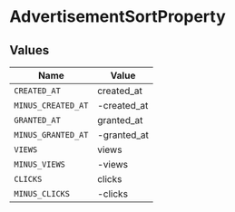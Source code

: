 # AdvertisementSortProperty


## Values

| Name               | Value              |
| ------------------ | ------------------ |
| `CREATED_AT`       | created_at         |
| `MINUS_CREATED_AT` | -created_at        |
| `GRANTED_AT`       | granted_at         |
| `MINUS_GRANTED_AT` | -granted_at        |
| `VIEWS`            | views              |
| `MINUS_VIEWS`      | -views             |
| `CLICKS`           | clicks             |
| `MINUS_CLICKS`     | -clicks            |